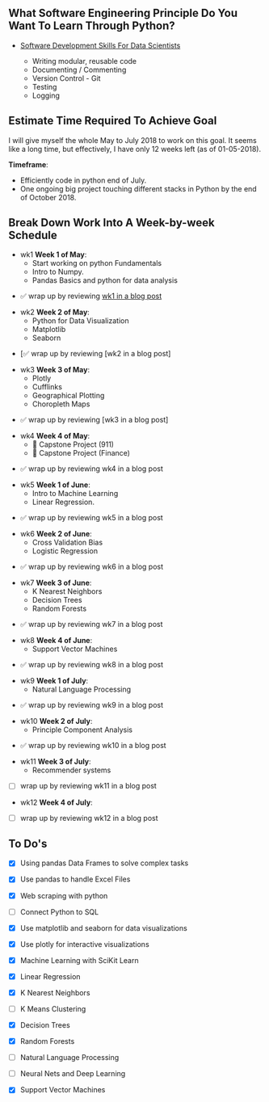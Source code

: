 ## What Software Engineering Principle Do You Want To Learn Through Python?

* [Software Development Skills For Data Scientists]

    * Writing modular, reusable code
    * Documenting / Commenting
    * Version Control - Git
    * Testing
    * Logging

## Estimate Time Required To Achieve Goal

I will give myself the whole May to July 2018 to work on this goal. It seems like a long time, but effectively, I have only 12 weeks left (as of 01-05-2018).

**Timeframe**:
*   Efficiently code in python end of July.
*   One ongoing big project touching different stacks in Python by the end of October 2018.

## Break Down Work Into A Week-by-week Schedule

* wk1 **Week 1 of May**:
    -   Start working on python Fundamentals
    -   Intro to Numpy.
    -   Pandas Basics and python for data analysis
- ✅  wrap up by reviewing [wk1 in a blog post]

* wk2 **Week 2 of May**:
    - Python for Data Visualization
    - Matplotlib
    - Seaborn
- [✅  wrap up by reviewing [wk2 in a blog post]

* wk3 **Week 3 of May**:
    -   Plotly
    -   Cufflinks
    -   Geographical Plotting
    -   Choropleth Maps
- ✅  wrap up by reviewing [wk3 in a blog post]

* wk4 **Week 4 of May**:
    -   📰 Capstone Project (911)
    -   📰 Capstone Project (Finance)

- ✅  wrap up by reviewing wk4 in a blog post

* wk5 **Week 1 of June**:
    -   Intro to Machine Learning
    -   Linear Regression.
- ✅ wrap up by reviewing wk5 in a blog post

* wk6 **Week 2 of June**:
    -   Cross Validation Bias  
    -   Logistic Regression
- ✅  wrap up by reviewing wk6 in a blog post

* wk7 **Week 3 of June**:
    -   K Nearest Neighbors
    -   Decision Trees
    -   Random Forests
- ✅  wrap up by reviewing wk7 in a blog post

* wk8 **Week 4 of June**:
    -   Support Vector Machines
- ✅  wrap up by reviewing wk8 in a blog post

* wk9 **Week 1 of July**:
    -   Natural Language Processing
- ✅  wrap up by reviewing wk9 in a blog post

* wk10 **Week 2 of July**:
    -   Principle Component Analysis
- ✅  wrap up by reviewing wk10 in a blog post

* wk11 **Week 3 of July**:
    -   Recommender systems
- [ ]  wrap up by reviewing wk11 in a blog post

* wk12 **Week 4 of July**:
- [ ]  wrap up by reviewing wk12 in a blog post



## To Do's
- [x]  Using pandas Data Frames to solve complex tasks
- [x]  Use pandas to handle Excel Files
- [X]  Web scraping with python
- [ ]  Connect Python to SQL
- [X]  Use matplotlib and seaborn for data visualizations
- [X]  Use plotly for interactive visualizations
- [X]  Machine Learning with SciKit Learn
- [X]  Linear Regression
- [X]  K Nearest Neighbors
- [ ]  K Means Clustering
- [X]  Decision Trees
- [X]  Random Forests
- [ ]  Natural Language Processing
- [ ]  Neural Nets and Deep Learning
- [X]  Support Vector Machines


[Software Development Skills For Data Scientists]: http://treycausey.com/software_dev_skills.html
[Pandas Plotting Documentation]:http://pandas.pydata.org/pandas-docs/version/0.18.1/visualization.html
[wk1 in a blog post]:#
